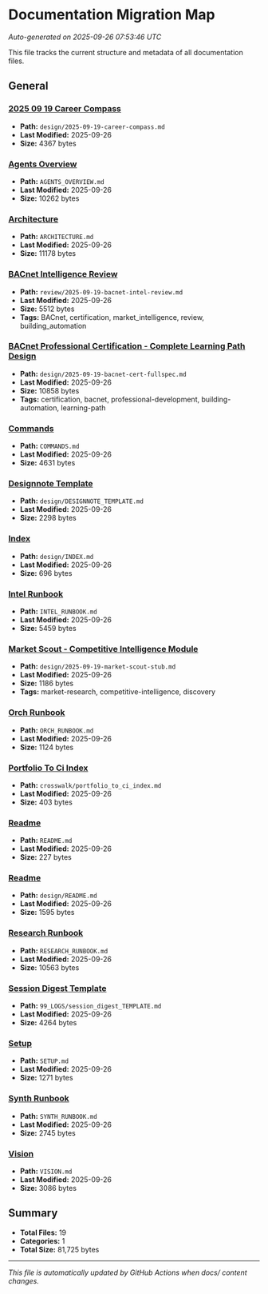 # Documentation Migration Map

*Auto-generated on 2025-09-26 07:53:46 UTC*

This file tracks the current structure and metadata of all documentation files.

## General

### [2025 09 19 Career Compass](./design/2025-09-19-career-compass.md)

- **Path:** `design/2025-09-19-career-compass.md`
- **Last Modified:** 2025-09-26
- **Size:** 4367 bytes

### [Agents Overview](./AGENTS_OVERVIEW.md)

- **Path:** `AGENTS_OVERVIEW.md`
- **Last Modified:** 2025-09-26
- **Size:** 10262 bytes

### [Architecture](./ARCHITECTURE.md)

- **Path:** `ARCHITECTURE.md`
- **Last Modified:** 2025-09-26
- **Size:** 11178 bytes

### [BACnet Intelligence Review](./review/2025-09-19-bacnet-intel-review.md)

- **Path:** `review/2025-09-19-bacnet-intel-review.md`
- **Last Modified:** 2025-09-26
- **Size:** 5512 bytes
- **Tags:** BACnet, certification, market_intelligence, review, building_automation

### [BACnet Professional Certification - Complete Learning Path Design](./design/2025-09-19-bacnet-cert-fullspec.md)

- **Path:** `design/2025-09-19-bacnet-cert-fullspec.md`
- **Last Modified:** 2025-09-26
- **Size:** 10858 bytes
- **Tags:** certification, bacnet, professional-development, building-automation, learning-path

### [Commands](./COMMANDS.md)

- **Path:** `COMMANDS.md`
- **Last Modified:** 2025-09-26
- **Size:** 4631 bytes

### [Designnote Template](./design/DESIGNNOTE_TEMPLATE.md)

- **Path:** `design/DESIGNNOTE_TEMPLATE.md`
- **Last Modified:** 2025-09-26
- **Size:** 2298 bytes

### [Index](./design/INDEX.md)

- **Path:** `design/INDEX.md`
- **Last Modified:** 2025-09-26
- **Size:** 696 bytes

### [Intel Runbook](./INTEL_RUNBOOK.md)

- **Path:** `INTEL_RUNBOOK.md`
- **Last Modified:** 2025-09-26
- **Size:** 5459 bytes

### [Market Scout - Competitive Intelligence Module](./design/2025-09-19-market-scout-stub.md)

- **Path:** `design/2025-09-19-market-scout-stub.md`
- **Last Modified:** 2025-09-26
- **Size:** 1186 bytes
- **Tags:** market-research, competitive-intelligence, discovery

### [Orch Runbook](./ORCH_RUNBOOK.md)

- **Path:** `ORCH_RUNBOOK.md`
- **Last Modified:** 2025-09-26
- **Size:** 1124 bytes

### [Portfolio To Ci Index](./crosswalk/portfolio_to_ci_index.md)

- **Path:** `crosswalk/portfolio_to_ci_index.md`
- **Last Modified:** 2025-09-26
- **Size:** 403 bytes

### [Readme](./README.md)

- **Path:** `README.md`
- **Last Modified:** 2025-09-26
- **Size:** 227 bytes

### [Readme](./design/README.md)

- **Path:** `design/README.md`
- **Last Modified:** 2025-09-26
- **Size:** 1595 bytes

### [Research Runbook](./RESEARCH_RUNBOOK.md)

- **Path:** `RESEARCH_RUNBOOK.md`
- **Last Modified:** 2025-09-26
- **Size:** 10563 bytes

### [Session Digest Template](./99_LOGS/session_digest_TEMPLATE.md)

- **Path:** `99_LOGS/session_digest_TEMPLATE.md`
- **Last Modified:** 2025-09-26
- **Size:** 4264 bytes

### [Setup](./SETUP.md)

- **Path:** `SETUP.md`
- **Last Modified:** 2025-09-26
- **Size:** 1271 bytes

### [Synth Runbook](./SYNTH_RUNBOOK.md)

- **Path:** `SYNTH_RUNBOOK.md`
- **Last Modified:** 2025-09-26
- **Size:** 2745 bytes

### [Vision](./VISION.md)

- **Path:** `VISION.md`
- **Last Modified:** 2025-09-26
- **Size:** 3086 bytes

## Summary

- **Total Files:** 19
- **Categories:** 1
- **Total Size:** 81,725 bytes

---

*This file is automatically updated by GitHub Actions when docs/ content changes.*